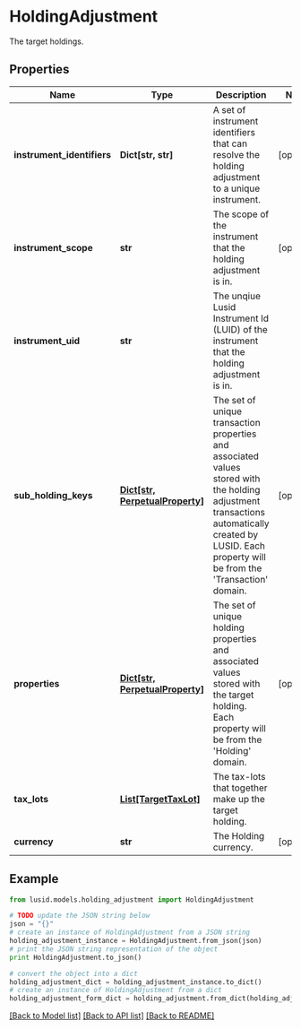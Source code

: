 # HoldingAdjustment

The target holdings.

## Properties
Name | Type | Description | Notes
------------ | ------------- | ------------- | -------------
**instrument_identifiers** | **Dict[str, str]** | A set of instrument identifiers that can resolve the holding adjustment to a unique instrument. | [optional] 
**instrument_scope** | **str** | The scope of the instrument that the holding adjustment is in. | [optional] 
**instrument_uid** | **str** | The unqiue Lusid Instrument Id (LUID) of the instrument that the holding adjustment is in. | 
**sub_holding_keys** | [**Dict[str, PerpetualProperty]**](PerpetualProperty.md) | The set of unique transaction properties and associated values stored with the holding adjustment transactions automatically created by LUSID. Each property will be from the &#39;Transaction&#39; domain. | [optional] 
**properties** | [**Dict[str, PerpetualProperty]**](PerpetualProperty.md) | The set of unique holding properties and associated values stored with the target holding. Each property will be from the &#39;Holding&#39; domain. | [optional] 
**tax_lots** | [**List[TargetTaxLot]**](TargetTaxLot.md) | The tax-lots that together make up the target holding. | 
**currency** | **str** | The Holding currency. | [optional] 

## Example

```python
from lusid.models.holding_adjustment import HoldingAdjustment

# TODO update the JSON string below
json = "{}"
# create an instance of HoldingAdjustment from a JSON string
holding_adjustment_instance = HoldingAdjustment.from_json(json)
# print the JSON string representation of the object
print HoldingAdjustment.to_json()

# convert the object into a dict
holding_adjustment_dict = holding_adjustment_instance.to_dict()
# create an instance of HoldingAdjustment from a dict
holding_adjustment_form_dict = holding_adjustment.from_dict(holding_adjustment_dict)
```
[[Back to Model list]](../README.md#documentation-for-models) [[Back to API list]](../README.md#documentation-for-api-endpoints) [[Back to README]](../README.md)


